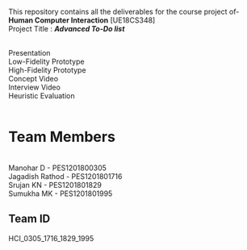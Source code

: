 This repository contains all the deliverables  for the course project of- **Human Computer Interaction** [UE18CS348]<br />
Project Title : ***Advanced To-Do list***<br /><br />

Presentation<br /> 
Low-Fidelity Prototype<br />
High-Fidelity Prototype<br />
Concept Video<br />
Interview Video<br />
Heuristic Evaluation<br /><br /> 

# Team Members 
<br />
Manohar D - PES1201800305<br />
Jagadish Rathod - PES1201801716<br />
Srujan KN - PES1201801829<br />
Sumukha MK - PES1201801995<br />

## Team ID
HCI_0305_1716_1829_1995






